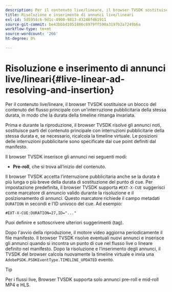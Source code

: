```yaml
---
description: Per il contenuto live/lineare, il browser TVSDK sostituisce un blocco del contenuto del flusso principale con un’interruzione pubblicitaria della stessa durata, in modo che la durata della timeline rimanga invariata.
title: Risoluzione e inserimento di annunci live/lineari
exl-id: 5d5954c6-9d1c-4900-9813-d3248fd61911
source-git-commit: be43bbbd1051886c8979ff590a3197b2a7249b6a
workflow-type: tm+mt
source-wordcount: '266'
ht-degree: 0%

---
```


# Risoluzione e inserimento di annunci live/lineari{#live-linear-ad-resolving-and-insertion}

Per il contenuto live/lineare, il browser TVSDK sostituisce un blocco del contenuto del flusso principale con un’interruzione pubblicitaria della stessa durata, in modo che la durata della timeline rimanga invariata.

Prima e durante la riproduzione, il browser TVSDK risolve gli annunci noti, sostituisce parti del contenuto principale con interruzioni pubblicitarie della stessa durata e, se necessario, ricalcola la timeline virtuale. Le posizioni delle interruzioni pubblicitarie sono specificate dai cue point definiti dal manifesto.

Il browser TVSDK inserisce gli annunci nei seguenti modi:

* **Pre-roll**, che si trova all’inizio del contenuto.

Il browser TVSDK accetta l’interruzione pubblicitaria anche se la durata è più lunga o più breve della durata di sostituzione del punto di cue. Per impostazione predefinita, il browser TVSDK supporta `#EXT-X-CUE` suggerisci come marcatore di annuncio valido durante la risoluzione e il posizionamento di annunci. Questo marcatore richiede il campo metadati `DURATION` in secondi e l’ID univoco del cue. Ad esempio:

```
#EXT-X-CUE:DURATION=27,ID="..."
```

Puoi definire e sottoscrivere ulteriori suggerimenti (tag).

Dopo l&#39;avvio della riproduzione, il motore video aggiorna periodicamente il file manifesto. Il browser TVSDK risolve eventuali nuovi annunci e inserisce gli annunci quando si incontra un punto di cue nel flusso live o lineare definito nel manifesto. Dopo la risoluzione e l’inserimento degli annunci, il TVSDK del browser calcola nuovamente la timeline virtuale e invia una `AdobePSDK.PSDKEventType.TIMELINE_UPDATED` evento.

>[!TIP]
>
>Per i flussi live, Browser TVSDK supporta solo annunci pre-roll e mid-roll MP4 e HLS.
